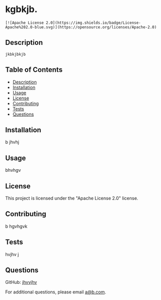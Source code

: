 # kgbkjb.
    
    [![Apache License 2.0](https://img.shields.io/badge/License-Apache%202.0-blue.svg)](https://opensource.org/licenses/Apache-2.0)
    
  
## Description
    jkbkjbkjb

## Table of Contents
  - [Description](#description)
  - [Installation](#installation)
  - [Usage](#usage)
  - [License](#license)
  - [Contributing](#contributing)
  - [Tests](#tests)
  - [Questions](#questions)
  

## Installation
b jhvhj

## Usage
bhvhgv

## License
This project is licensed under the "Apache License 2.0" license.

## Contributing
b  hgvhgvk

## Tests
hvjhv j

## Questions
GitHub: [jhvvjhv](https://github.com/jhvvjhv)

For additional questions, please email [a@b.com](mailto:a@b.com).

